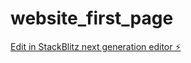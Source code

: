 # website_first_page

[Edit in StackBlitz next generation editor ⚡️](https://stackblitz.com/~/github.com/sulemanshaik825/website_first_page)